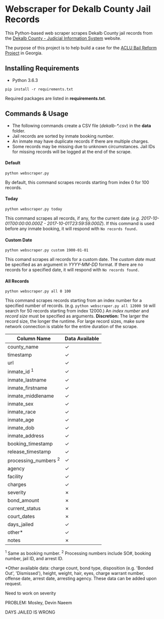 # Webscraper for Dekalb County Jail Records

This Python-based web scraper scrapes Dekalb County jail records from the [Dekalb County - Judicial Information System](https://ody.dekalbcountyga.gov/app/JailSearch/#/search) website.

The purpose of this project is to help build a case for the [ACLU Bail Reform Project](file:///C:/Users/Jieun/Downloads/ACLU-Bail-Reform-One-pager.pdf) in Georgia.

## Installing Requirements

- Python 3.6.3

```
pip install -r requirements.txt
```

Required packages are listed in **requirements.txt**.

## Commands & Usage

- The following commands create a CSV file (*dekalb-\*.csv*) in the **data** folder.
- Jail records are sorted by inmate booking number.
- An inmate may have duplicate records if there are multiple charges.
- Some records may be missing due to unknown circumstances. Jail IDs for missing records will be logged at the end of the scrape.

#### Default
```
python webscraper.py
```
By default, this command scrapes records starting from index 0 for 100 records.

#### Today
```
python webscraper.py today
```
This command scrapes all records, if any, for the current date (*e.g. 2017-10-01T00:00:00.000Z - 2017-10-01T23:59:59.000Z*). If this command is used before any inmate booking, it will respond with `No records found.`

#### Custom Date
```
python webscraper.py custom 1900-01-01
```
This comand scrapes all records for a custom date. The *custom date* must be specified as an argument in *YYYY-MM-DD* format. If there are no records for a specified date, it will respond with `No records found.`

#### All Records
```
python webscraper.py all 0 100
```
This command scrapes records starting from an index number for a specified number of records. (e.g. `python webscraper.py all 12000 50` will search for 50 records starting from index 12000.) An *index number* and *record size* must be specified as arguments. **Discretion:** The larger the record size, the longer the runtime. For large record sizes, make sure network connection is stable for the entire duration of the scrape.


| Column Name                     | Data Available
|---------------------------------|---------------|
| county_name                     | ✓ |
| timestamp                       | ✓ |
| url                             | ✓ |
| inmate_id <sup>1</sup>          | ✓ |
| inmate_lastname                 | ✓ |
| inmate_firstname                | ✓ |
| inmate_middlename               | ✓ |
| inmate_sex                      | ✓ |
| inmate_race                     | ✓ |
| inmate_age                      | ✓ |
| inmate_dob                      | ✓ |
| inmate_address                  | ✓ |
| booking_timestamp               | ✓ |
| release_timestamp               | ✓ |
| processing_numbers <sup>2</sup> | ✓ |
| agency                          | ✓ |
| facility                        | ✓ |
| charges                         | ✓ |
| severity                        | ✗ |
| bond_amount                     | ✗ |
| current_status                  | ✗ |
| court_dates                     | ✗ |
| days_jailed                     | ✓ |
| other\*                         | ✓ |
| notes                           | ✗ |

<sup>1</sup> Same as booking number.
<sup>2</sup> Processing numbers include SO#, booking number, jail ID, and arrest ID.

\*Other available data: charge count, bond type, disposition (e.g. 'Bonded Out', 'Dismissed'), height, weight, hair, eyes, charge warrant number, offense date, arrest date, arresting agency. These data can be added upon request.


Need to work on severity


PROBLEM: Mosley, Devin Naeem

DAYS JAILED IS WRONG
